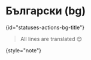 # Български (bg)
{id="statuses-actions-bg-title"}



> All lines are translated 😊
>
{style="note"}

